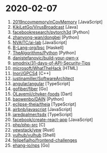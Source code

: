 # 2020-02-07

1. [2019ncovmemory/nCovMemory](https://github.com/2019ncovmemory/nCovMemory "2020新冠肺炎记忆：传媒报道与非虚构写作（持续更新）Memory of 2020 nCov: Media Coverage and Non-fiction Writings (Continuously updating)") [JavaScript]
2. [KikiLetGo/VirusBroadcast](https://github.com/KikiLetGo/VirusBroadcast "A java virus broadcast simulation") [Java]
3. [facebookresearch/pytorch3d](https://github.com/facebookresearch/pytorch3d "PyTorch3D is FAIR's library of reusable components for deep learning with 3D data") [Python]
4. [zhanyong-wan/dongbei](https://github.com/zhanyong-wan/dongbei "东北方言编程语言") [Python]
5. [NVAITC/ai-lab](https://github.com/NVAITC/ai-lab "All-in-one AI container for rapid prototyping") [JavaScript]
6. [B-Lang-org/bsc](https://github.com/B-Lang-org/bsc "Bluespec Compiler (BSC)") [Haskell]
7. [TheAlgorithms/Python](https://github.com/TheAlgorithms/Python "All Algorithms implemented in Python") [Python]
8. [danistefanovic/build-your-own-x](https://github.com/danistefanovic/build-your-own-x "🤓 Build your own (insert technology here)") 
9. [smodnix/31-days-of-API-Security-Tips](https://github.com/smodnix/31-days-of-API-Security-Tips "This challenge is Inon Shkedy's 31 days API Security Tips.") 
10. [microsoft/WhatTheHack](https://github.com/microsoft/WhatTheHack "A collection of challenge based hack-a-thons including student guide, proctor guide, lecture presentations, sample/instructional code and templates.") [HTML]
11. [Inori/GPCS4](https://github.com/Inori/GPCS4 "A Playstation 4 emulator just begin") [C++]
12. [justinamiller/SoftwareArchitect](https://github.com/justinamiller/SoftwareArchitect "Path to a Software Architect") 
13. [angular/angular](https://github.com/angular/angular "One framework. Mobile & desktop.") [TypeScript]
14. [gofiber/fiber](https://github.com/gofiber/fiber "🚀 Fiber is an Express.js inspired web framework written in Go 🐿️") [Go]
15. [OLayemii/chyker-foods](https://github.com/OLayemii/chyker-foods "A food ordering app built with flutter and firebase") [Dart]
16. [baowenbo/DAIN](https://github.com/baowenbo/DAIN "Depth-Aware Video Frame Interpolation (CVPR 2019)") [Python]
17. [eclipse-theia/theia](https://github.com/eclipse-theia/theia "Eclipse Theia is a cloud & desktop IDE framework implemented in TypeScript.") [TypeScript]
18. [airbnb/javascript](https://github.com/airbnb/javascript "JavaScript Style Guide") [JavaScript]
19. [jaredpalmer/tsdx](https://github.com/jaredpalmer/tsdx "Zero-config CLI for TypeScript package development") [TypeScript]
20. [facebook/create-react-app](https://github.com/facebook/create-react-app "Set up a modern web app by running one command.") [JavaScript]
21. [php/php-src](https://github.com/php/php-src "The PHP Interpreter") [C]
22. [yewstack/yew](https://github.com/yewstack/yew "Rust / Wasm framework for building client web apps") [Rust]
23. [vulhub/vulhub](https://github.com/vulhub/vulhub "Pre-Built Vulnerable Environments Based on Docker-Compose") [Shell]
24. [felipefialho/frontend-challenges](https://github.com/felipefialho/frontend-challenges "💥 Listing some playful open-source's challenges of jobs to test your knowledge") 
25. [ehang-io/nps](https://github.com/ehang-io/nps "一款轻量级、高性能、功能强大的内网穿透代理服务器。支持tcp、udp、socks5、http等几乎所有流量转发，可用来访问内网网站、本地支付接口调试、ssh访问、远程桌面，内网dns解析、内网socks5代理等等……，并带有功能强大的web管理端。a lightweight, high-performance, powerful intranet penetration proxy server, with a powerful web management terminal.") [Go]
